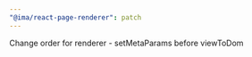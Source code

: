 ```yaml
---
"@ima/react-page-renderer": patch
---
```


Change order for renderer - setMetaParams before viewToDom
